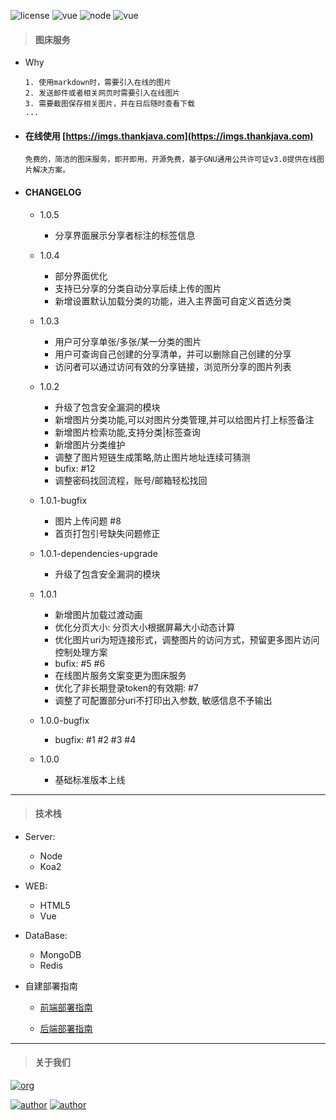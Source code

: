 ![license](https://img.shields.io/badge/license-GNU-100000.svg)
![vue](https://img.shields.io/badge/>-vue-lightred.svg)
![node](https://img.shields.io/badge/>-nodejs-green.svg)
![vue](https://img.shields.io/badge/>-koa2-blue.svg)

> #### 图床服务

- Why

    ```
    1. 使用markdown时，需要引入在线的图片
    2. 发送邮件或者相关网页时需要引入在线图片
    3. 需要截图保存相关图片，并在日后随时查看下载
    ...
    ```

- #### 在线使用 [https://imgs.thankjava.com](https://imgs.thankjava.com)

    ```
    免费的，简洁的图床服务，即开即用，开源免费，基于GNU通用公共许可证v3.0提供在线图片解决方案。
    ```

- #### CHANGELOG

    - 1.0.5

        - 分享界面展示分享者标注的标签信息

    - 1.0.4
        
        - 部分界面优化
        - 支持已分享的分类自动分享后续上传的图片
        - 新增设置默认加载分类的功能，进入主界面可自定义首选分类

    - 1.0.3
    
        - 用户可分享单张/多张/某一分类的图片
        - 用户可查询自己创建的分享清单，并可以删除自己创建的分享
        - 访问者可以通过访问有效的分享链接，浏览所分享的图片列表

    - 1.0.2
    
        - 升级了包含安全漏洞的模块
        - 新增图片分类功能,可以对图片分类管理,并可以给图片打上标签备注
        - 新增图片检索功能,支持分类|标签查询
        - 新增图片分类维护
        - 调整了图片短链生成策略,防止图片地址连续可猜测
        - bufix: #12
        - 调整密码找回流程，账号/邮箱轻松找回
    
    - 1.0.1-bugfix 
    
        - 图片上传问题 #8
        - 首页打包引号缺失问题修正
    
    - 1.0.1-dependencies-upgrade
    
        - 升级了包含安全漏洞的模块
    
    - 1.0.1
    
        - 新增图片加载过渡动画
        - 优化分页大小: 分页大小根据屏幕大小动态计算
        - 优化图片uri为短连接形式，调整图片的访问方式，预留更多图片访问控制处理方案
        - bufix: #5 #6
        - 在线图片服务文案变更为图床服务
        - 优化了非长期登录token的有效期: #7
        - 调整了可配置部分uri不打印出入参数, 敏感信息不予输出

    - 1.0.0-bugfix
     
        - bugfix: #1 #2 #3 #4

    - 1.0.0
    
        - 基础标准版本上线
---
> #### 技术栈
- Server:

    - Node
    - Koa2
            
- WEB:

    - HTML5
    - Vue
            
- DataBase:

    - MongoDB
    - Redis
- 自建部署指南

    - [前端部署指南](https://github.com/lazy-koala/imgs-upload-srv/blob/master/doc/deploy-web.md)

    - [后端部署指南](https://github.com/lazy-koala/imgs-upload-srv/blob/master/doc/deploy-srv.md)
---    
> #### 关于我们

[![org](https://img.shields.io/badge/org-@LazyKoala-yellow.svg)](https://github.com/lazy-koala/)

[![author](https://img.shields.io/badge/author-@qazyuan-blue.svg)](https://github.com/qazyuan/) [![author](https://img.shields.io/badge/author-@thankjava-blue.svg)](https://github.com/thankjava/)
